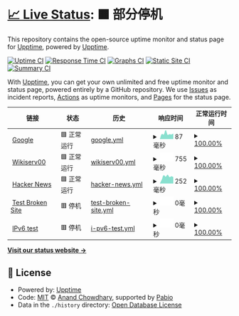 # [📈 Live Status](https://upptime.github.io/upptime): <!--live status--> **🟧 部分停机**

This repository contains the open-source uptime monitor and status page for [Upptime](https://upptime.js.org), powered by [Upptime](https://github.com/upptime/upptime).

[![Uptime CI](https://github.com/upptime/upptime/workflows/Uptime%20CI/badge.svg)](https://github.com/upptime/upptime/actions?query=workflow%3A%22Uptime+CI%22)
[![Response Time CI](https://github.com/upptime/upptime/workflows/Response%20Time%20CI/badge.svg)](https://github.com/upptime/upptime/actions?query=workflow%3A%22Response+Time+CI%22)
[![Graphs CI](https://github.com/upptime/upptime/workflows/Graphs%20CI/badge.svg)](https://github.com/upptime/upptime/actions?query=workflow%3A%22Graphs+CI%22)
[![Static Site CI](https://github.com/upptime/upptime/workflows/Static%20Site%20CI/badge.svg)](https://github.com/upptime/upptime/actions?query=workflow%3A%22Static+Site+CI%22)
[![Summary CI](https://github.com/upptime/upptime/workflows/Summary%20CI/badge.svg)](https://github.com/upptime/upptime/actions?query=workflow%3A%22Summary+CI%22)

With [Upptime](https://upptime.js.org), you can get your own unlimited and free uptime monitor and status page, powered entirely by a GitHub repository. We use [Issues](https://github.com/upptime/upptime/issues) as incident reports, [Actions](https://github.com/upptime/upptime/actions) as uptime monitors, and [Pages](https://upptime.github.io/upptime) for the status page.

<!--start: status pages-->
<!-- This summary is generated by Upptime (https://github.com/upptime/upptime) -->
<!-- Do not edit this manually, your changes will be overwritten -->
<!-- prettier-ignore -->
| 链接 | 状态 | 历史 | 响应时间 | 正常运行时间 |
| --- | ------ | ------- | ------------- | ------ |
| <img alt="" src="https://icons.duckduckgo.com/ip3/www.google.com.ico" height="13"> [Google](https://www.google.com) | 🟩 正常运行 | [google.yml](https://github.com/thisharp/upptime-demo/commits/HEAD/history/google.yml) | <details><summary><img alt="响应时间图像" src="./graphs/google/response-time-week.png" height="20"> 87毫秒</summary><br><a href="https://upptime.github.io/upptime/history/google"><img alt="响应时间 107" src="https://img.shields.io/endpoint?url=https%3A%2F%2Fraw.githubusercontent.com%2Fthisharp%2Fupptime-demo%2FHEAD%2Fapi%2Fgoogle%2Fresponse-time.json"></a><br><a href="https://upptime.github.io/upptime/history/google"><img alt="24 小时响应时间 92" src="https://img.shields.io/endpoint?url=https%3A%2F%2Fraw.githubusercontent.com%2Fthisharp%2Fupptime-demo%2FHEAD%2Fapi%2Fgoogle%2Fresponse-time-day.json"></a><br><a href="https://upptime.github.io/upptime/history/google"><img alt="7 天正常运行时间 87" src="https://img.shields.io/endpoint?url=https%3A%2F%2Fraw.githubusercontent.com%2Fthisharp%2Fupptime-demo%2FHEAD%2Fapi%2Fgoogle%2Fresponse-time-week.json"></a><br><a href="https://upptime.github.io/upptime/history/google"><img alt="30天的正常运行时间 102" src="https://img.shields.io/endpoint?url=https%3A%2F%2Fraw.githubusercontent.com%2Fthisharp%2Fupptime-demo%2FHEAD%2Fapi%2Fgoogle%2Fresponse-time-month.json"></a><br><a href="https://upptime.github.io/upptime/history/google"><img alt="1年的正常运行时间 107" src="https://img.shields.io/endpoint?url=https%3A%2F%2Fraw.githubusercontent.com%2Fthisharp%2Fupptime-demo%2FHEAD%2Fapi%2Fgoogle%2Fresponse-time-year.json"></a></details> | <details><summary><a href="https://upptime.github.io/upptime/history/google">100.00%</a></summary><a href="https://upptime.github.io/upptime/history/google"><img alt="正常运行时间 100.00%" src="https://img.shields.io/endpoint?url=https%3A%2F%2Fraw.githubusercontent.com%2Fthisharp%2Fupptime-demo%2FHEAD%2Fapi%2Fgoogle%2Fuptime.json"></a><br><a href="https://upptime.github.io/upptime/history/google"><img alt="24 小时正常运行时间 100.00%" src="https://img.shields.io/endpoint?url=https%3A%2F%2Fraw.githubusercontent.com%2Fthisharp%2Fupptime-demo%2FHEAD%2Fapi%2Fgoogle%2Fuptime-day.json"></a><br><a href="https://upptime.github.io/upptime/history/google"><img alt="7 天正常运行时间 100.00%" src="https://img.shields.io/endpoint?url=https%3A%2F%2Fraw.githubusercontent.com%2Fthisharp%2Fupptime-demo%2FHEAD%2Fapi%2Fgoogle%2Fuptime-week.json"></a><br><a href="https://upptime.github.io/upptime/history/google"><img alt="30天的正常运行时间 100.00%" src="https://img.shields.io/endpoint?url=https%3A%2F%2Fraw.githubusercontent.com%2Fthisharp%2Fupptime-demo%2FHEAD%2Fapi%2Fgoogle%2Fuptime-month.json"></a><br><a href="https://upptime.github.io/upptime/history/google"><img alt="1年的正常运行时间 100.00%" src="https://img.shields.io/endpoint?url=https%3A%2F%2Fraw.githubusercontent.com%2Fthisharp%2Fupptime-demo%2FHEAD%2Fapi%2Fgoogle%2Fuptime-year.json"></a></details>
| <img alt="" src="https://icons.duckduckgo.com/ip3/fserver.serv00.net.ico" height="13"> [Wikiserv00](https://fserver.serv00.net) | 🟩 正常运行 | [wikiserv00.yml](https://github.com/thisharp/upptime-demo/commits/HEAD/history/wikiserv00.yml) | <details><summary><img alt="响应时间图像" src="./graphs/wikiserv00/response-time-week.png" height="20"> 755毫秒</summary><br><a href="https://upptime.github.io/upptime/history/wikiserv00"><img alt="响应时间 698" src="https://img.shields.io/endpoint?url=https%3A%2F%2Fraw.githubusercontent.com%2Fthisharp%2Fupptime-demo%2FHEAD%2Fapi%2Fwikiserv00%2Fresponse-time.json"></a><br><a href="https://upptime.github.io/upptime/history/wikiserv00"><img alt="24 小时响应时间 881" src="https://img.shields.io/endpoint?url=https%3A%2F%2Fraw.githubusercontent.com%2Fthisharp%2Fupptime-demo%2FHEAD%2Fapi%2Fwikiserv00%2Fresponse-time-day.json"></a><br><a href="https://upptime.github.io/upptime/history/wikiserv00"><img alt="7 天正常运行时间 755" src="https://img.shields.io/endpoint?url=https%3A%2F%2Fraw.githubusercontent.com%2Fthisharp%2Fupptime-demo%2FHEAD%2Fapi%2Fwikiserv00%2Fresponse-time-week.json"></a><br><a href="https://upptime.github.io/upptime/history/wikiserv00"><img alt="30天的正常运行时间 766" src="https://img.shields.io/endpoint?url=https%3A%2F%2Fraw.githubusercontent.com%2Fthisharp%2Fupptime-demo%2FHEAD%2Fapi%2Fwikiserv00%2Fresponse-time-month.json"></a><br><a href="https://upptime.github.io/upptime/history/wikiserv00"><img alt="1年的正常运行时间 698" src="https://img.shields.io/endpoint?url=https%3A%2F%2Fraw.githubusercontent.com%2Fthisharp%2Fupptime-demo%2FHEAD%2Fapi%2Fwikiserv00%2Fresponse-time-year.json"></a></details> | <details><summary><a href="https://upptime.github.io/upptime/history/wikiserv00">100.00%</a></summary><a href="https://upptime.github.io/upptime/history/wikiserv00"><img alt="正常运行时间 99.97%" src="https://img.shields.io/endpoint?url=https%3A%2F%2Fraw.githubusercontent.com%2Fthisharp%2Fupptime-demo%2FHEAD%2Fapi%2Fwikiserv00%2Fuptime.json"></a><br><a href="https://upptime.github.io/upptime/history/wikiserv00"><img alt="24 小时正常运行时间 100.00%" src="https://img.shields.io/endpoint?url=https%3A%2F%2Fraw.githubusercontent.com%2Fthisharp%2Fupptime-demo%2FHEAD%2Fapi%2Fwikiserv00%2Fuptime-day.json"></a><br><a href="https://upptime.github.io/upptime/history/wikiserv00"><img alt="7 天正常运行时间 100.00%" src="https://img.shields.io/endpoint?url=https%3A%2F%2Fraw.githubusercontent.com%2Fthisharp%2Fupptime-demo%2FHEAD%2Fapi%2Fwikiserv00%2Fuptime-week.json"></a><br><a href="https://upptime.github.io/upptime/history/wikiserv00"><img alt="30天的正常运行时间 99.96%" src="https://img.shields.io/endpoint?url=https%3A%2F%2Fraw.githubusercontent.com%2Fthisharp%2Fupptime-demo%2FHEAD%2Fapi%2Fwikiserv00%2Fuptime-month.json"></a><br><a href="https://upptime.github.io/upptime/history/wikiserv00"><img alt="1年的正常运行时间 99.97%" src="https://img.shields.io/endpoint?url=https%3A%2F%2Fraw.githubusercontent.com%2Fthisharp%2Fupptime-demo%2FHEAD%2Fapi%2Fwikiserv00%2Fuptime-year.json"></a></details>
| <img alt="" src="https://icons.duckduckgo.com/ip3/news.ycombinator.com.ico" height="13"> [Hacker News](https://news.ycombinator.com) | 🟩 正常运行 | [hacker-news.yml](https://github.com/thisharp/upptime-demo/commits/HEAD/history/hacker-news.yml) | <details><summary><img alt="响应时间图像" src="./graphs/hacker-news/response-time-week.png" height="20"> 252毫秒</summary><br><a href="https://upptime.github.io/upptime/history/hacker-news"><img alt="响应时间 318" src="https://img.shields.io/endpoint?url=https%3A%2F%2Fraw.githubusercontent.com%2Fthisharp%2Fupptime-demo%2FHEAD%2Fapi%2Fhacker-news%2Fresponse-time.json"></a><br><a href="https://upptime.github.io/upptime/history/hacker-news"><img alt="24 小时响应时间 124" src="https://img.shields.io/endpoint?url=https%3A%2F%2Fraw.githubusercontent.com%2Fthisharp%2Fupptime-demo%2FHEAD%2Fapi%2Fhacker-news%2Fresponse-time-day.json"></a><br><a href="https://upptime.github.io/upptime/history/hacker-news"><img alt="7 天正常运行时间 252" src="https://img.shields.io/endpoint?url=https%3A%2F%2Fraw.githubusercontent.com%2Fthisharp%2Fupptime-demo%2FHEAD%2Fapi%2Fhacker-news%2Fresponse-time-week.json"></a><br><a href="https://upptime.github.io/upptime/history/hacker-news"><img alt="30天的正常运行时间 291" src="https://img.shields.io/endpoint?url=https%3A%2F%2Fraw.githubusercontent.com%2Fthisharp%2Fupptime-demo%2FHEAD%2Fapi%2Fhacker-news%2Fresponse-time-month.json"></a><br><a href="https://upptime.github.io/upptime/history/hacker-news"><img alt="1年的正常运行时间 318" src="https://img.shields.io/endpoint?url=https%3A%2F%2Fraw.githubusercontent.com%2Fthisharp%2Fupptime-demo%2FHEAD%2Fapi%2Fhacker-news%2Fresponse-time-year.json"></a></details> | <details><summary><a href="https://upptime.github.io/upptime/history/hacker-news">100.00%</a></summary><a href="https://upptime.github.io/upptime/history/hacker-news"><img alt="正常运行时间 100.00%" src="https://img.shields.io/endpoint?url=https%3A%2F%2Fraw.githubusercontent.com%2Fthisharp%2Fupptime-demo%2FHEAD%2Fapi%2Fhacker-news%2Fuptime.json"></a><br><a href="https://upptime.github.io/upptime/history/hacker-news"><img alt="24 小时正常运行时间 100.00%" src="https://img.shields.io/endpoint?url=https%3A%2F%2Fraw.githubusercontent.com%2Fthisharp%2Fupptime-demo%2FHEAD%2Fapi%2Fhacker-news%2Fuptime-day.json"></a><br><a href="https://upptime.github.io/upptime/history/hacker-news"><img alt="7 天正常运行时间 100.00%" src="https://img.shields.io/endpoint?url=https%3A%2F%2Fraw.githubusercontent.com%2Fthisharp%2Fupptime-demo%2FHEAD%2Fapi%2Fhacker-news%2Fuptime-week.json"></a><br><a href="https://upptime.github.io/upptime/history/hacker-news"><img alt="30天的正常运行时间 100.00%" src="https://img.shields.io/endpoint?url=https%3A%2F%2Fraw.githubusercontent.com%2Fthisharp%2Fupptime-demo%2FHEAD%2Fapi%2Fhacker-news%2Fuptime-month.json"></a><br><a href="https://upptime.github.io/upptime/history/hacker-news"><img alt="1年的正常运行时间 99.99%" src="https://img.shields.io/endpoint?url=https%3A%2F%2Fraw.githubusercontent.com%2Fthisharp%2Fupptime-demo%2FHEAD%2Fapi%2Fhacker-news%2Fuptime-year.json"></a></details>
| <img alt="" src="https://icons.duckduckgo.com/ip3/thissitedoesnotexist.koj.co.ico" height="13"> [Test Broken Site](https://thissitedoesnotexist.koj.co) | 🟥 停机 | [test-broken-site.yml](https://github.com/thisharp/upptime-demo/commits/HEAD/history/test-broken-site.yml) | <details><summary><img alt="响应时间图像" src="./graphs/test-broken-site/response-time-week.png" height="20"> 0毫秒</summary><br><a href="https://upptime.github.io/upptime/history/test-broken-site"><img alt="响应时间 0" src="https://img.shields.io/endpoint?url=https%3A%2F%2Fraw.githubusercontent.com%2Fthisharp%2Fupptime-demo%2FHEAD%2Fapi%2Ftest-broken-site%2Fresponse-time.json"></a><br><a href="https://upptime.github.io/upptime/history/test-broken-site"><img alt="24 小时响应时间 0" src="https://img.shields.io/endpoint?url=https%3A%2F%2Fraw.githubusercontent.com%2Fthisharp%2Fupptime-demo%2FHEAD%2Fapi%2Ftest-broken-site%2Fresponse-time-day.json"></a><br><a href="https://upptime.github.io/upptime/history/test-broken-site"><img alt="7 天正常运行时间 0" src="https://img.shields.io/endpoint?url=https%3A%2F%2Fraw.githubusercontent.com%2Fthisharp%2Fupptime-demo%2FHEAD%2Fapi%2Ftest-broken-site%2Fresponse-time-week.json"></a><br><a href="https://upptime.github.io/upptime/history/test-broken-site"><img alt="30天的正常运行时间 0" src="https://img.shields.io/endpoint?url=https%3A%2F%2Fraw.githubusercontent.com%2Fthisharp%2Fupptime-demo%2FHEAD%2Fapi%2Ftest-broken-site%2Fresponse-time-month.json"></a><br><a href="https://upptime.github.io/upptime/history/test-broken-site"><img alt="1年的正常运行时间 0" src="https://img.shields.io/endpoint?url=https%3A%2F%2Fraw.githubusercontent.com%2Fthisharp%2Fupptime-demo%2FHEAD%2Fapi%2Ftest-broken-site%2Fresponse-time-year.json"></a></details> | <details><summary><a href="https://upptime.github.io/upptime/history/test-broken-site">100.00%</a></summary><a href="https://upptime.github.io/upptime/history/test-broken-site"><img alt="正常运行时间 100.00%" src="https://img.shields.io/endpoint?url=https%3A%2F%2Fraw.githubusercontent.com%2Fthisharp%2Fupptime-demo%2FHEAD%2Fapi%2Ftest-broken-site%2Fuptime.json"></a><br><a href="https://upptime.github.io/upptime/history/test-broken-site"><img alt="24 小时正常运行时间 100.00%" src="https://img.shields.io/endpoint?url=https%3A%2F%2Fraw.githubusercontent.com%2Fthisharp%2Fupptime-demo%2FHEAD%2Fapi%2Ftest-broken-site%2Fuptime-day.json"></a><br><a href="https://upptime.github.io/upptime/history/test-broken-site"><img alt="7 天正常运行时间 100.00%" src="https://img.shields.io/endpoint?url=https%3A%2F%2Fraw.githubusercontent.com%2Fthisharp%2Fupptime-demo%2FHEAD%2Fapi%2Ftest-broken-site%2Fuptime-week.json"></a><br><a href="https://upptime.github.io/upptime/history/test-broken-site"><img alt="30天的正常运行时间 100.00%" src="https://img.shields.io/endpoint?url=https%3A%2F%2Fraw.githubusercontent.com%2Fthisharp%2Fupptime-demo%2FHEAD%2Fapi%2Ftest-broken-site%2Fuptime-month.json"></a><br><a href="https://upptime.github.io/upptime/history/test-broken-site"><img alt="1年的正常运行时间 100.00%" src="https://img.shields.io/endpoint?url=https%3A%2F%2Fraw.githubusercontent.com%2Fthisharp%2Fupptime-demo%2FHEAD%2Fapi%2Ftest-broken-site%2Fuptime-year.json"></a></details>
| <img alt="" src="https://icons.duckduckgo.com/ip3/null.ico" height="13"> [IPv6 test](forwardemail.net) | 🟥 停机 | [i-pv6-test.yml](https://github.com/thisharp/upptime-demo/commits/HEAD/history/i-pv6-test.yml) | <details><summary><img alt="响应时间图像" src="./graphs/i-pv6-test/response-time-week.png" height="20"> 0毫秒</summary><br><a href="https://upptime.github.io/upptime/history/i-pv6-test"><img alt="响应时间 0" src="https://img.shields.io/endpoint?url=https%3A%2F%2Fraw.githubusercontent.com%2Fthisharp%2Fupptime-demo%2FHEAD%2Fapi%2Fi-pv6-test%2Fresponse-time.json"></a><br><a href="https://upptime.github.io/upptime/history/i-pv6-test"><img alt="24 小时响应时间 0" src="https://img.shields.io/endpoint?url=https%3A%2F%2Fraw.githubusercontent.com%2Fthisharp%2Fupptime-demo%2FHEAD%2Fapi%2Fi-pv6-test%2Fresponse-time-day.json"></a><br><a href="https://upptime.github.io/upptime/history/i-pv6-test"><img alt="7 天正常运行时间 0" src="https://img.shields.io/endpoint?url=https%3A%2F%2Fraw.githubusercontent.com%2Fthisharp%2Fupptime-demo%2FHEAD%2Fapi%2Fi-pv6-test%2Fresponse-time-week.json"></a><br><a href="https://upptime.github.io/upptime/history/i-pv6-test"><img alt="30天的正常运行时间 0" src="https://img.shields.io/endpoint?url=https%3A%2F%2Fraw.githubusercontent.com%2Fthisharp%2Fupptime-demo%2FHEAD%2Fapi%2Fi-pv6-test%2Fresponse-time-month.json"></a><br><a href="https://upptime.github.io/upptime/history/i-pv6-test"><img alt="1年的正常运行时间 0" src="https://img.shields.io/endpoint?url=https%3A%2F%2Fraw.githubusercontent.com%2Fthisharp%2Fupptime-demo%2FHEAD%2Fapi%2Fi-pv6-test%2Fresponse-time-year.json"></a></details> | <details><summary><a href="https://upptime.github.io/upptime/history/i-pv6-test">100.00%</a></summary><a href="https://upptime.github.io/upptime/history/i-pv6-test"><img alt="正常运行时间 100.00%" src="https://img.shields.io/endpoint?url=https%3A%2F%2Fraw.githubusercontent.com%2Fthisharp%2Fupptime-demo%2FHEAD%2Fapi%2Fi-pv6-test%2Fuptime.json"></a><br><a href="https://upptime.github.io/upptime/history/i-pv6-test"><img alt="24 小时正常运行时间 100.00%" src="https://img.shields.io/endpoint?url=https%3A%2F%2Fraw.githubusercontent.com%2Fthisharp%2Fupptime-demo%2FHEAD%2Fapi%2Fi-pv6-test%2Fuptime-day.json"></a><br><a href="https://upptime.github.io/upptime/history/i-pv6-test"><img alt="7 天正常运行时间 100.00%" src="https://img.shields.io/endpoint?url=https%3A%2F%2Fraw.githubusercontent.com%2Fthisharp%2Fupptime-demo%2FHEAD%2Fapi%2Fi-pv6-test%2Fuptime-week.json"></a><br><a href="https://upptime.github.io/upptime/history/i-pv6-test"><img alt="30天的正常运行时间 100.00%" src="https://img.shields.io/endpoint?url=https%3A%2F%2Fraw.githubusercontent.com%2Fthisharp%2Fupptime-demo%2FHEAD%2Fapi%2Fi-pv6-test%2Fuptime-month.json"></a><br><a href="https://upptime.github.io/upptime/history/i-pv6-test"><img alt="1年的正常运行时间 100.00%" src="https://img.shields.io/endpoint?url=https%3A%2F%2Fraw.githubusercontent.com%2Fthisharp%2Fupptime-demo%2FHEAD%2Fapi%2Fi-pv6-test%2Fuptime-year.json"></a></details>

<!--end: status pages-->

[**Visit our status website →**](https://upptime.github.io/upptime)

## 📄 License

- Powered by: [Upptime](https://github.com/upptime/upptime)
- Code: [MIT](./LICENSE) © [Anand Chowdhary](https://anandchowdhary.com), supported by [Pabio](https://pabio.com)
- Data in the `./history` directory: [Open Database License](https://opendatacommons.org/licenses/odbl/1-0/)
